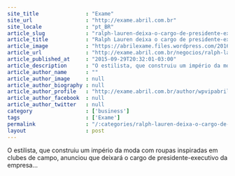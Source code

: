 ```yaml
---
site_title               : "Exame"
site_url                 : "http://exame.abril.com.br"
site_locale              : "pt_BR"
article_slug             : "ralph-lauren-deixa-o-cargo-de-presidente-executivo-da-grife"
article_title            : "Ralph Lauren deixa o cargo de presidente-executivo da grife"
article_image            : "https://abrilexame.files.wordpress.com/2016/09/size_960_16_9_ralph-lauren3.jpg?quality=70&strip=all&w=960"
article_url              : "http://exame.abril.com.br/negocios/ralph-lauren-deixa-o-cargo-de-presidente-executivo-da-grife/"
article_published_at     : "2015-09-29T20:32:01-03:00"
article_description      : "O estilista, que construiu um império da moda com roupas inspiradas em clubes de campo, anunciou que deixará o cargo de presidente-executivo da empresa..."
article_author_name      : ""
article_author_image     : null
article_author_biography : null
article_author_profile   : "http://exame.abril.com.br/author/wpvipabril/"
article_author_facebook  : null
article_author_twitter   : null
category                 : ['business']
tags                     : ['Exame']
permalink                : "/:categories/ralph-lauren-deixa-o-cargo-de-presidente-executivo-da-grife/"
layout                   : post
---
```


O estilista, que construiu um império da moda com roupas inspiradas em clubes de campo, anunciou que deixará o cargo de presidente-executivo da empresa...
